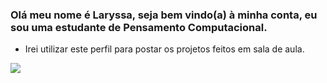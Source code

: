 ### Olá meu nome é Laryssa, seja bem vindo(a) à minha conta, eu sou uma estudante de Pensamento Computacional.


* Irei utilizar este perfil para postar os projetos feitos em sala de aula.


![](https://media.tenor.com/N3N3GwtrojkAAAAM/waving-anitta.gif)
